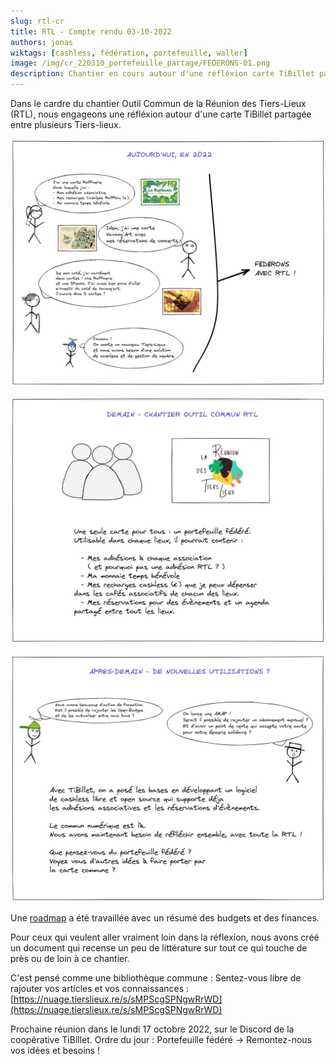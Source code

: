 ```yaml
---
slug: rtl-cr
title: RTL - Compte rendu 03-10-2022
authors: jonas
wiktags: [cashless, fédération, portefeuille, waller]
image: /img/cr_220310_portefeuille_partage/FEDERONS-01.png
description: Chantier en cours autour d'une réfléxion carte TiBillet partagée entre plusieurs lieux.
---
```


Dans le cardre du chantier Outil Commun de la Réunion des Tiers-Lieux (RTL), nous engageons une réfléxion autour d'une
carte TiBillet partagée entre plusieurs Tiers-lieux.

![/img/cr_220310_portefeuille_partage/FEDERONS-01.png](/img/cr_220310_portefeuille_partage/FEDERONS-01.png)

![/img/cr_220310_portefeuille_partage/FEDERONS-02.png](/img/cr_220310_portefeuille_partage/FEDERONS-02.png)

![/img/cr_220310_portefeuille_partage/FEDERONS-03.png](/img/cr_220310_portefeuille_partage/FEDERONS-03.png)

Une [roadmap](https://nuage.tierslieux.re/s/8JwiGeWJ9bdKzkr) a été travaillée avec un résumé des budgets et des
finances.

Pour ceux qui veulent aller vraiment loin dans la réflexion, nous avons créé un document qui recense un peu de
littérature sur tout ce qui touche de près ou de loin à ce chantier.

C'est pensé comme une bibliothèque commune : Sentez-vous libre de rajouter vos articles et vos connaissances :
[https://nuage.tierslieux.re/s/sMPScgSPNgwRrWD](https://nuage.tierslieux.re/s/sMPScgSPNgwRrWD)

Prochaine réunion dans le lundi 17 octobre 2022, sur le Discord de la coopérative TiBillet.
Ordre du jour : Portefeuille fédéré -> Remontez-nous vos idées et besoins !

